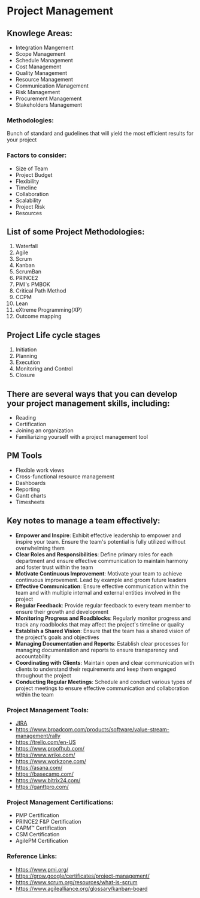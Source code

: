# Project Management

## Knowlege Areas:
- Integration Mangement
- Scope Management
- Schedule Management
- Cost Management
- Quality Management
- Resource Management
- Communication Management
- Risk Management
- Procurement Management
- Stakeholders Management


### Methodologies: 
Bunch of standard and gudelines that will yield the most efficient results for your project 

### Factors to consider:
- Size of Team
- Project Budget
- Flexibility
- Timeline
- Collaboration
- Scalability
- Project Risk
- Resources

## List of some Project Methodologies:
1) Waterfall
2) Agile
3) Scrum
4) Kanban
5) ScrumBan
6) PRINCE2
7) PMI's PMBOK
8) Critical Path Method
9) CCPM
10) Lean
11) eXtreme Programming(XP)
12) Outcome mapping


## Project Life cycle stages
1) Initiation
2) Planning
3) Execution
4) Monitoring and Control
5) Closure


## There are several ways that you can develop your project management skills, including:
- Reading
- Certification
- Joining an organization
- Familiarizing yourself with a project management tool

## PM Tools 
- Flexible work views
- Cross-functional resource management
- Dashboards
- Reporting
- Gantt charts
- Timesheets

## Key notes to manage a team effectively:
- **Empower and Inspire**: Exhibit effective leadership to empower and inspire your team. Ensure the team's potential is fully utilized without overwhelming them
- **Clear Roles and Responsibilities**: Define primary roles for each department and ensure effective communication to maintain harmony and foster trust within the team
- **Motivate Continuous Improvement**: Motivate your team to achieve continuous improvement. Lead by example and groom future leaders
- **Effective Communication**: Ensure effective communication within the team and with multiple internal and external entities involved in the project
- **Regular Feedback**: Provide regular feedback to every team member to ensure their growth and development
- **Monitoring Progress and Roadblocks**: Regularly monitor progress and track any roadblocks that may affect the project's timeline or quality
- **Establish a Shared Vision**: Ensure that the team has a shared vision of the project's goals and objectives
- **Managing Documentation and Reports**: Establish clear processes for managing documentation and reports to ensure transparency and accountability
- **Coordinating with Clients**: Maintain open and clear communication with clients to understand their requirements and keep them engaged throughout the project
- **Conducting Regular Meetings**: Schedule and conduct various types of project meetings to ensure effective communication and collaboration within the team

### Project Management Tools:
- [JIRA](https://www.atlassian.com/software/jira)
- https://www.broadcom.com/products/software/value-stream-management/rally
- https://trello.com/en-US
- https://www.proofhub.com/
- https://www.wrike.com/
- https://www.workzone.com/
- https://asana.com/
- https://basecamp.com/
- https://www.bitrix24.com/
- https://ganttpro.com/

### Project Management Certifications:
- PMP Certification
- PRINCE2 F&P Certification
- CAPM:tm: Certification
- CSM Certification
- AgilePM Certification

### Reference Links:
- https://www.pmi.org/
- https://grow.google/certificates/project-management/
- https://www.scrum.org/resources/what-is-scrum
- https://www.agilealliance.org/glossary/kanban-board
